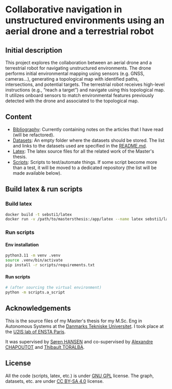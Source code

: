 Collaborative navigation in unstructured environments using an aerial drone and a terrestrial robot
===

## Initial description

This project explores the collaboration between an aerial drone and a terrestrial robot for navigating unstructured
environments. The drone performs initial environmental mapping using sensors (e.g. GNSS, cameras...), generating a
topological map with identified paths, intersections, and potential targets. The terrestrial robot receives high-level
instructions (e.g., “reach a target”) and navigate using this topological map. It utilizes onboard sensors to match
environmental features previously detected with the drone and associated to the topological map.

## Content

- [Bibliography](bibliography): Currently containing notes on the articles that I have read (will be refactored).
- [Datasets](datasets): An empty folder where the datasets should be stored. The list and links to the datasets used are
  specified in the [README.md](datasets/README.md).
- [Latex](latex): The latex source files for all the related work of the Master's thesis.
- [Scripts](scripts): Scripts to test/automate things. If some script become more than a test, it will be moved to a
  dedicated repository (the list will be made available below).

## Build latex & run scripts

### Build latex

```sh
docker build -t sebsti1/latex
docker run -v /path/to/mastersthesis:/app/latex --name latex sebsti1/latex make
```

### Run scripts

#### Env installation

```sh
python3.11 -m venv .venv
source .venv/bin/activate
pip install -r scripts/requirements.txt
```

#### Run scripts

```sh
# (after sourcing the virtual environment)
python -m scripts.a_script
```

## Acknowledgements

This is the source files of my Master's thesis for my M.Sc. Eng in Autonomous Systems
at the [Danmarks Tekniske Universitet](https://www.dtu.dk/english/). I took place at
the [U2IS lab of ENSTA Paris](http://u2is.ensta-paris.fr/?lang=fr).

It was supervised by [Søren HANSEN](https://orbit.dtu.dk/en/persons/s%C3%B8ren-hansen) and co-supervised
by [Alexandre CHAPOUTOT](https://perso.ensta-paris.fr/~chapoutot/)
and [Thibault TORALBA](http://u2is.ensta-paris.fr/members/toralba/index.php?lang=fr).

## License

All the code (scripts, latex, etc.) is under [GNU GPL](LICENSE) license.
The graph, datasets, etc. are under [CC BY-SA 4.0](https://creativecommons.org/licenses/by-sa/4.0/) license.
